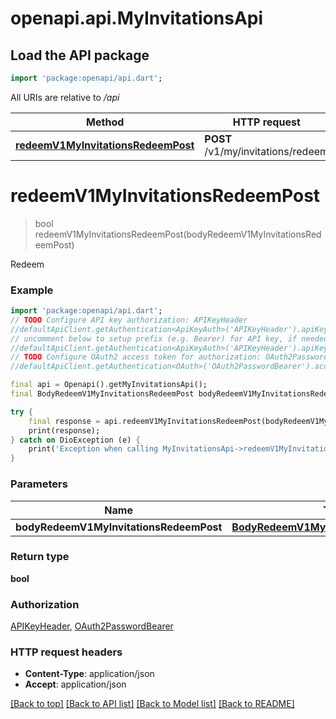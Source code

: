 # openapi.api.MyInvitationsApi

## Load the API package
```dart
import 'package:openapi/api.dart';
```

All URIs are relative to */api*

Method | HTTP request | Description
------------- | ------------- | -------------
[**redeemV1MyInvitationsRedeemPost**](MyInvitationsApi.md#redeemv1myinvitationsredeempost) | **POST** /v1/my/invitations/redeem | Redeem


# **redeemV1MyInvitationsRedeemPost**
> bool redeemV1MyInvitationsRedeemPost(bodyRedeemV1MyInvitationsRedeemPost)

Redeem

### Example
```dart
import 'package:openapi/api.dart';
// TODO Configure API key authorization: APIKeyHeader
//defaultApiClient.getAuthentication<ApiKeyAuth>('APIKeyHeader').apiKey = 'YOUR_API_KEY';
// uncomment below to setup prefix (e.g. Bearer) for API key, if needed
//defaultApiClient.getAuthentication<ApiKeyAuth>('APIKeyHeader').apiKeyPrefix = 'Bearer';
// TODO Configure OAuth2 access token for authorization: OAuth2PasswordBearer
//defaultApiClient.getAuthentication<OAuth>('OAuth2PasswordBearer').accessToken = 'YOUR_ACCESS_TOKEN';

final api = Openapi().getMyInvitationsApi();
final BodyRedeemV1MyInvitationsRedeemPost bodyRedeemV1MyInvitationsRedeemPost = ; // BodyRedeemV1MyInvitationsRedeemPost | 

try {
    final response = api.redeemV1MyInvitationsRedeemPost(bodyRedeemV1MyInvitationsRedeemPost);
    print(response);
} catch on DioException (e) {
    print('Exception when calling MyInvitationsApi->redeemV1MyInvitationsRedeemPost: $e\n');
}
```

### Parameters

Name | Type | Description  | Notes
------------- | ------------- | ------------- | -------------
 **bodyRedeemV1MyInvitationsRedeemPost** | [**BodyRedeemV1MyInvitationsRedeemPost**](BodyRedeemV1MyInvitationsRedeemPost.md)|  | 

### Return type

**bool**

### Authorization

[APIKeyHeader](../README.md#APIKeyHeader), [OAuth2PasswordBearer](../README.md#OAuth2PasswordBearer)

### HTTP request headers

 - **Content-Type**: application/json
 - **Accept**: application/json

[[Back to top]](#) [[Back to API list]](../README.md#documentation-for-api-endpoints) [[Back to Model list]](../README.md#documentation-for-models) [[Back to README]](../README.md)

